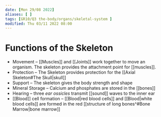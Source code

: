 ```yaml
---
date: [Mon 29/08 2022]
aliases: [ ]
tags: [GR10/Q3 the-body/organs/skeletal-system ]
modified: Thu 03/11 2022 08:00
---
```

# Functions of the Skeleton
- Movement – [[Muscles]] and [[Joints]] work together to move an organism. The skeleton provides the attachment point for [[muscles]].
- Protection – The Skeleton provides protection for the [[Axial Skeleton#The Skull|skull]]
- Support – The skeleton gives the body strength and shape
- Mineral Storage – Calcium and phosphates are stored in the [[bones]]
- Hearing – three *ear ossicles* transmit [[sound]] waves to the inner ear
- [[Blood]] cell formation – [[Blood|red blood cells]] and [[Blood|white blood cells]] are formed in the red [[structure of long bones^#Bone Marrow|bone marrow]]
